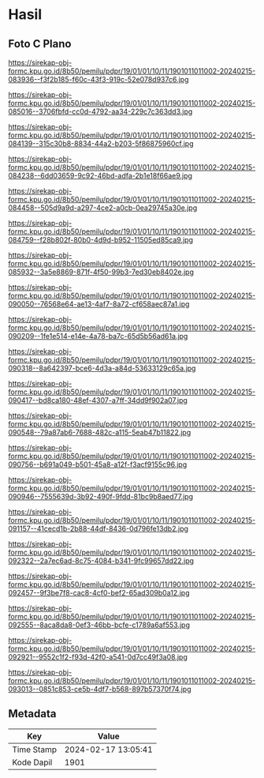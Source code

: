 # Hasil

## Foto C Plano

https://sirekap-obj-formc.kpu.go.id/8b50/pemilu/pdpr/19/01/01/10/11/1901011011002-20240215-083936--f3f2b185-f60c-43f3-919c-52e078d937c6.jpg

https://sirekap-obj-formc.kpu.go.id/8b50/pemilu/pdpr/19/01/01/10/11/1901011011002-20240215-085016--3706fbfd-cc0d-4792-aa34-229c7c363dd3.jpg

https://sirekap-obj-formc.kpu.go.id/8b50/pemilu/pdpr/19/01/01/10/11/1901011011002-20240215-084139--315c30b8-8834-44a2-b203-5f86875960cf.jpg

https://sirekap-obj-formc.kpu.go.id/8b50/pemilu/pdpr/19/01/01/10/11/1901011011002-20240215-084238--6dd03659-9c92-46bd-adfa-2b1e18f66ae9.jpg

https://sirekap-obj-formc.kpu.go.id/8b50/pemilu/pdpr/19/01/01/10/11/1901011011002-20240215-084458--505d9a9d-a297-4ce2-a0cb-0ea29745a30e.jpg

https://sirekap-obj-formc.kpu.go.id/8b50/pemilu/pdpr/19/01/01/10/11/1901011011002-20240215-084759--f28b802f-80b0-4d9d-b952-11505ed85ca9.jpg

https://sirekap-obj-formc.kpu.go.id/8b50/pemilu/pdpr/19/01/01/10/11/1901011011002-20240215-085932--3a5e8869-871f-4f50-99b3-7ed30eb8402e.jpg

https://sirekap-obj-formc.kpu.go.id/8b50/pemilu/pdpr/19/01/01/10/11/1901011011002-20240215-090050--76568e64-ae13-4af7-8a72-cf658aec87a1.jpg

https://sirekap-obj-formc.kpu.go.id/8b50/pemilu/pdpr/19/01/01/10/11/1901011011002-20240215-090209--1fe1e514-e14e-4a78-ba7c-65d5b56ad61a.jpg

https://sirekap-obj-formc.kpu.go.id/8b50/pemilu/pdpr/19/01/01/10/11/1901011011002-20240215-090318--8a642397-bce6-4d3a-a84d-53633129c65a.jpg

https://sirekap-obj-formc.kpu.go.id/8b50/pemilu/pdpr/19/01/01/10/11/1901011011002-20240215-090417--bd8ca180-48ef-4307-a7ff-34dd9f902a07.jpg

https://sirekap-obj-formc.kpu.go.id/8b50/pemilu/pdpr/19/01/01/10/11/1901011011002-20240215-090548--79a87ab6-7688-482c-a115-5eab47b11822.jpg

https://sirekap-obj-formc.kpu.go.id/8b50/pemilu/pdpr/19/01/01/10/11/1901011011002-20240215-090756--b691a049-b501-45a8-a12f-f3acf9155c96.jpg

https://sirekap-obj-formc.kpu.go.id/8b50/pemilu/pdpr/19/01/01/10/11/1901011011002-20240215-090946--7555639d-3b92-490f-9fdd-81bc9b8aed77.jpg

https://sirekap-obj-formc.kpu.go.id/8b50/pemilu/pdpr/19/01/01/10/11/1901011011002-20240215-091157--41cecd1b-2b88-44df-8436-0d796fe13db2.jpg

https://sirekap-obj-formc.kpu.go.id/8b50/pemilu/pdpr/19/01/01/10/11/1901011011002-20240215-092322--2a7ec6ad-8c75-4084-b341-9fc99657dd22.jpg

https://sirekap-obj-formc.kpu.go.id/8b50/pemilu/pdpr/19/01/01/10/11/1901011011002-20240215-092457--9f3be7f8-cac8-4cf0-bef2-65ad309b0a12.jpg

https://sirekap-obj-formc.kpu.go.id/8b50/pemilu/pdpr/19/01/01/10/11/1901011011002-20240215-092555--8aca8da8-0ef3-46bb-bcfe-c1789a6af553.jpg

https://sirekap-obj-formc.kpu.go.id/8b50/pemilu/pdpr/19/01/01/10/11/1901011011002-20240215-092921--9552c1f2-f93d-42f0-a541-0d7cc49f3a08.jpg

https://sirekap-obj-formc.kpu.go.id/8b50/pemilu/pdpr/19/01/01/10/11/1901011011002-20240215-093013--0851c853-ce5b-4df7-b568-897b57370f74.jpg


## Metadata

| Key        | Value               |
| ---------- | ------------------- |
| Time Stamp | 2024-02-17 13:05:41 |
| Kode Dapil | 1901                |



